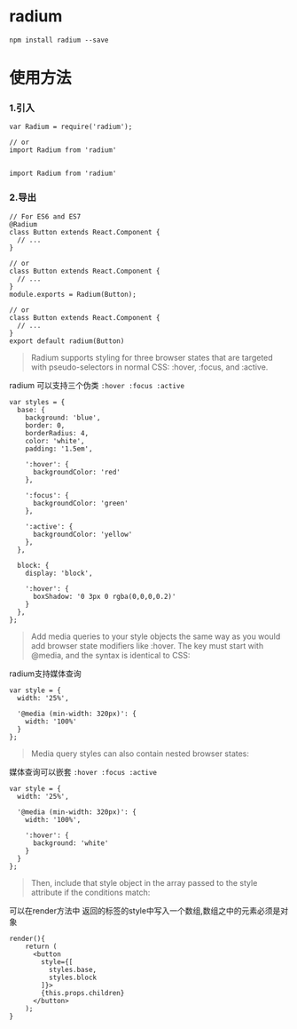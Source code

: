 # radium

`npm install radium --save`
# 使用方法

###  1.引入

```
var Radium = require('radium');

// or
import Radium from 'radium'


import Radium from 'radium'
```

###  2.导出

```
// For ES6 and ES7
@Radium
class Button extends React.Component {
  // ...
}

// or
class Button extends React.Component {
  // ...
}
module.exports = Radium(Button);

// or
class Button extends React.Component {
  // ...
}
export default radium(Button)

```

> Radium supports styling for three browser states that are targeted with pseudo-selectors in normal CSS: :hover, :focus, and :active.

radium 可以支持三个伪类 `:hover :focus :active`

```
var styles = {
  base: {
    background: 'blue',
    border: 0,
    borderRadius: 4,
    color: 'white',
    padding: '1.5em',

    ':hover': {
      backgroundColor: 'red'
    },

    ':focus': {
      backgroundColor: 'green'
    },

    ':active': {
      backgroundColor: 'yellow'
    },
  },

  block: {
    display: 'block',

    ':hover': {
      boxShadow: '0 3px 0 rgba(0,0,0,0.2)'
    }
  },
};
```

> Add media queries to your style objects the same way as you would add browser state modifiers like :hover. The key must start with @media, and the syntax is identical to CSS:

radium支持媒体查询
```
var style = {
  width: '25%',

  '@media (min-width: 320px)': {
    width: '100%'
  }
};
```
> Media query styles can also contain nested browser states:

媒体查询可以嵌套 `:hover :focus :active`
```
var style = {
  width: '25%',

  '@media (min-width: 320px)': {
    width: '100%',

    ':hover': {
      background: 'white'
    }
  }
};
```
> Then, include that style object in the array passed to the style attribute if the conditions match:

可以在render方法中 返回的标签的style中写入一个数组,数组之中的元素必须是对象
```
render(){
    return (
      <button
        style={[
          styles.base,
          styles.block
        ]}>
        {this.props.children}
      </button>
    );
}
```



